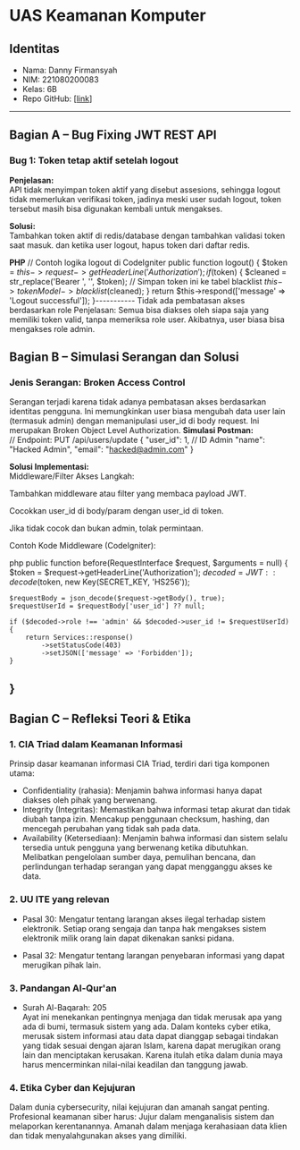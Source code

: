 # UAS Keamanan Komputer

## Identitas
- Nama: Danny Firmansyah
- NIM: 221080200083
- Kelas: 6B
- Repo GitHub: [[link](https://github.com/furkhannsheo/UAS_PENGAMANAN-SISTEM-KOMPUTER.git)]

---

## Bagian A – Bug Fixing JWT REST API

### Bug 1: Token tetap aktif setelah logout
**Penjelasan:**  
API tidak menyimpan token aktif yang disebut assesions, sehingga logout tidak memerlukan verifikasi token, jadinya meski user sudah logout, token tersebut masih bisa digunakan kembali untuk mengakses.

**Solusi:**  
Tambahkan token aktif di redis/database dengan tambahkan validasi token saat masuk. dan ketika user logout, hapus token dari daftar redis.

**PHP**
// Contoh logika logout di CodeIgniter
public function logout()
{
    $token = $this->request->getHeaderLine('Authorization');
    if ($token) {
        $cleaned = str_replace('Bearer ', '', $token);
        // Simpan token ini ke tabel blacklist
        $this->tokenModel->blacklist($cleaned);
    }
    return $this->respond(['message' => 'Logout successful']);
}-----------
Tidak ada pembatasan akses berdasarkan role
Penjelasan:
Semua bisa diakses oleh siapa saja yang memiliki token valid, tanpa memeriksa role user. Akibatnya, user biasa bisa mengakses role admin.


## Bagian B – Simulasi Serangan dan Solusi

### Jenis Serangan: Broken Access Control
Serangan terjadi karena tidak adanya pembatasan akses berdasarkan identitas pengguna. Ini memungkinkan user biasa mengubah data user lain (termasuk admin) dengan memanipulasi user_id di body request. Ini merupakan Broken Object Level Authorization.
**Simulasi Postman:**  
// Endpoint: PUT /api/users/update
{
  "user_id": 1,   // ID Admin
  "name": "Hacked Admin",
  "email": "hacked@admin.com"
}

**Solusi Implementasi:**  
Middleware/Filter Akses
Langkah:

Tambahkan middleware atau filter yang membaca payload JWT.

Cocokkan user_id di body/param dengan user_id di token.

Jika tidak cocok dan bukan admin, tolak permintaan.

Contoh Kode Middleware (CodeIgniter):

php
public function before(RequestInterface $request, $arguments = null)
{
    $token = $request->getHeaderLine('Authorization');
    $decoded = JWT::decode($token, new Key(SECRET_KEY, 'HS256'));
    
    $requestBody = json_decode($request->getBody(), true);
    $requestUserId = $requestBody['user_id'] ?? null;

    if ($decoded->role !== 'admin' && $decoded->user_id != $requestUserId) {
        return Services::response()
            ->setStatusCode(403)
            ->setJSON(['message' => 'Forbidden']);
    }
}
---

## Bagian C – Refleksi Teori & Etika

### 1. CIA Triad dalam Keamanan Informasi  
Prinsip dasar keamanan informasi CIA Triad, terdiri dari tiga komponen utama:

- Confidentiality (rahasia): Menjamin bahwa informasi hanya dapat diakses oleh pihak yang berwenang. 
- Integrity (Integritas): Memastikan bahwa informasi tetap akurat dan tidak diubah tanpa izin. Mencakup penggunaan checksum, hashing, dan mencegah perubahan yang tidak sah pada data.
- Availability (Ketersediaan): Menjamin bahwa informasi dan sistem selalu tersedia untuk pengguna yang berwenang ketika dibutuhkan. Melibatkan pengelolaan sumber daya, pemulihan bencana, dan perlindungan terhadap serangan yang dapat mengganggu akses ke data.

### 2. UU ITE yang relevan 
- Pasal 30: Mengatur tentang larangan akses ilegal terhadap sistem elektronik. Setiap orang sengaja dan tanpa hak mengakses sistem elektronik milik orang lain dapat dikenakan sanksi pidana.

- Pasal 32: Mengatur tentang larangan penyebaran informasi yang dapat merugikan pihak lain. 

### 3. Pandangan Al-Qur'an  
- Surah Al-Baqarah: 205  
Ayat ini menekankan pentingnya menjaga dan tidak merusak apa yang ada di bumi, termasuk sistem yang ada. Dalam konteks cyber etika, merusak sistem informasi atau data dapat dianggap sebagai tindakan yang tidak sesuai dengan ajaran Islam, karena dapat merugikan orang lain dan menciptakan kerusakan. Karena itulah etika dalam dunia maya harus mencerminkan nilai-nilai keadilan dan tanggung jawab.

### 4. Etika Cyber dan Kejujuran  
Dalam dunia cybersecurity, nilai kejujuran dan amanah sangat penting. Profesional keamanan siber harus: Jujur dalam menganalisis sistem dan melaporkan kerentanannya. Amanah dalam menjaga kerahasiaan data klien dan tidak menyalahgunakan akses yang dimiliki.
